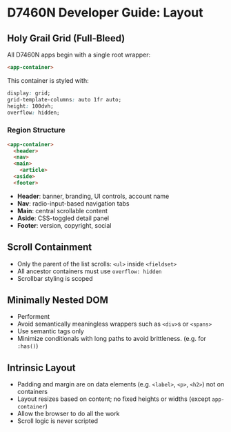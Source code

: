 # D7460N Developer Guide: Layout

## Holy Grail Grid (Full-Bleed)

All D7460N apps begin with a single root wrapper:

```html
<app-container>

```

This container is styled with:

```css
display: grid;
grid-template-columns: auto 1fr auto;
height: 100dvh;
overflow: hidden;
```

### Region Structure

```html
<app-container>
  <header>
  <nav>
  <main>
    <article>
  <aside>
  <footer>
```

- **Header**: banner, branding, UI controls, account name
- **Nav**: radio-input-based navigation tabs
- **Main**: central scrollable content
- **Aside**: CSS-toggled detail panel
- **Footer**: version, copyright, social

## Scroll Containment

- Only the parent of the list scrolls: `<ul>` inside `<fieldset>`
- All ancestor containers must use `overflow: hidden`
- Scrollbar styling is scoped

## Minimally Nested DOM

- Performent
- Avoid semantically meaningless wrappers such as `<div>`s or `<spans>`
- Use semantic tags only
- Minimize conditionals with long paths to avoid brittleness. (e.g. for `:has()`)

## Intrinsic Layout

- Padding and margin are on data elements (e.g. `<label>`, `<p>`, `<h2>`) not on containers
- Layout resizes based on content; no fixed heights or widths (except `app-container`)
- Allow the browser to do all the work
- Scroll logic is never scripted
